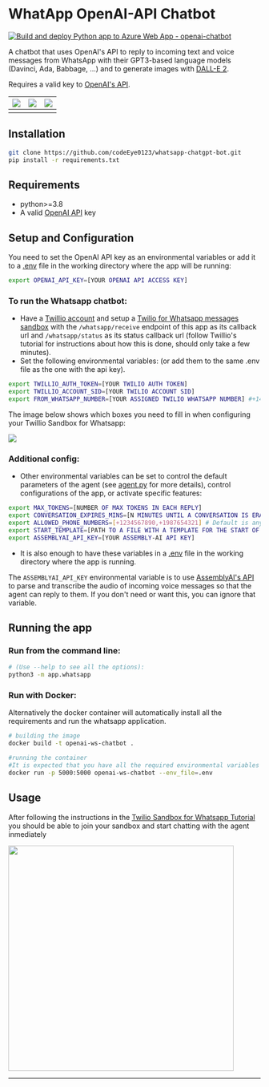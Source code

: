 WhatApp OpenAI-API Chatbot
==============================

[![Build and deploy Python app to Azure Web App - openai-chatbot](https://github.com/codeEye0123/whatsapp-chatgpt-bot/actions/workflows/master_openai-chatbot.yml/badge.svg)](https://github.com/codeEye0123/whatsapp-chatgpt-bot/actions/workflows/master_openai-chatbot.yml)


A chatbot that uses OpenAI's API to reply to incoming text and voice messages from WhatsApp with their GPT3-based language models (Davinci, Ada, Babbage, ...) and to generate images with [DALL-E 2](https://openai.com/dall-e-2/).

Requires a valid key to [OpenAI's API](https://openai.com/api/).

![](https://i.imgur.com/59v9gFH.png) | ![](https://i.imgur.com/xCJrOZz.png) | ![](https://i.imgur.com/dfluSaY.png)
:------------:|:-----------:|:-----------:
   |  | 



    
Installation
------
```bash
git clone https://github.com/codeEye0123/whatsapp-chatgpt-bot.git
pip install -r requirements.txt
``` 

Requirements
-----------

-  python>=3.8
- A valid [OpenAI API](https://beta.openai.com/) key

Setup and Configuration
--------------------

You need to set the OpenAI API key as an environmental variables or add it to a [.env](https://github.com/laravel/laravel/blob/master/.env.example) file in the working directory where the app will be running:
```bash
export OPENAI_API_KEY=[YOUR OPENAI API ACCESS KEY]
```

### To run the Whatsapp chatbot:
- Have a [Twillio account](https://www.twilio.com/) and setup a [Twilio for Whatsapp messages sandbox](https://www.twilio.com/docs/whatsapp/sandbox) with the `/whatsapp/receive` endpoint of this app as its callback url and `/whatsapp/status` as its status callback url (follow Twillio's tutorial for instructions about how this is done, should only take a few minutes). 
- Set the following environmental variables: (or add them to the same .env file as the one with the api key).
```bash
export TWILLIO_AUTH_TOKEN=[YOUR TWILIO AUTH TOKEN]
export TWILLIO_ACCOUNT_SID=[YOUR TWILIO ACCOUNT SID]
export FROM_WHATSAPP_NUMBER=[YOUR ASSIGNED TWILIO WHATSAPP NUMBER] #+14155238886
```

The image below shows which boxes you need to fill in when configuring your Twillio Sandbox for Whatsapp:

![](https://i.imgur.com/29vUDK0.png)


### Additional config:

- Other environmental variables can be set to control the default parameters of the agent (see [agent.py](/gtp-chatbot/gtp_agent/agent.py) for more details), control configurations of the app, or activate specific features:

```bash
export MAX_TOKENS=[NUMBER OF MAX TOKENS IN EACH REPLY]
export CONVERSATION_EXPIRES_MINS=[N MINUTES UNTIL A CONVERSATION IS ERASED FROM MEMORY]
export ALLOWED_PHONE_NUMBERS=[+1234567890,+1987654321] # Default is any number
export START_TEMPLATE=[PATH TO A FILE WITH A TEMPLATE FOR THE START OF A CONVERSATION] #data/start_template.txt
export ASSEMBLYAI_API_KEY=[YOUR ASSEMBLY-AI API KEY]
```
- It is also enough to have these variables in a [.env](https://github.com/laravel/laravel/blob/master/.env.example) file in the working directory where the app is running.

The `ASSEMBLYAI_API_KEY` environmental variable is to use [AssemblyAI's API](https://www.assemblyai.com/) to parse and transcribe the audio of incoming voice messages so that the agent can reply to them. If you don't need or want this, you can ignore that variable.

Running the app
---------
### Run from the command line:

```bash
# (Use --help to see all the options):
python3 -m app.whatsapp
```

### Run with Docker:

Alternatively the docker container will automatically install all the requirements and run the whatsapp application.

```bash
# building the image
docker build -t openai-ws-chatbot .

#running the container
#It is expected that you have all the required environmental variables in a .env file
docker run -p 5000:5000 openai-ws-chatbot --env_file=.env
```

Usage
-------

After following the instructions in the [Twilio Sandbox for Whatsapp Tutorial](https://www.twilio.com/docs/whatsapp/sandbox) you should be able to join your sandbox and start chatting with the agent inmediately

<img src="https://i.imgur.com/EdYxOWe.jpg" width="450"/>


--------
